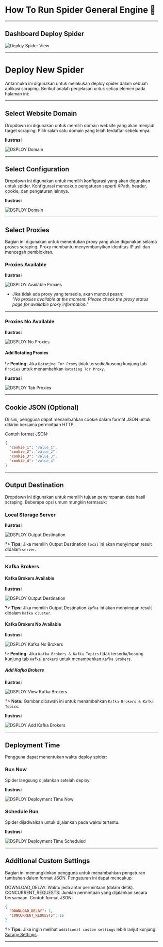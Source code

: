 # How To Run Spider General Engine 🚀

--- 

## Dashboard Deploy Spider

![Deploy Spider View](_images/run/dsploy-view.png)

--- 

# Deploy New Spider

Antarmuka ini digunakan untuk melakukan deploy spider dalam sebuah aplikasi scraping. Berikut adalah penjelasan untuk setiap elemen pada halaman ini:

--- 

## Select Website Domain
Dropdown ini digunakan untuk memilih domain website yang akan menjadi target scraping. Pilih salah satu domain yang telah terdaftar sebelumnya.

**Ilustrasi**

![DSPLOY Domain](_images/run/dsploy-domain.png)

---

## Select Configuration
Dropdown ini digunakan untuk memilih konfigurasi yang akan digunakan untuk spider. Konfigurasi mencakup pengaturan seperti XPath, header, cookie, dan pengaturan lainnya.

**Ilustrasi**

![DSPLOY Domain](_images/run/dsploy-select-config.png)

---

## Select Proxies
Bagian ini digunakan untuk menentukan proxy yang akan digunakan selama proses scraping. Proxy membantu menyembunyikan identitas IP asli dan mencegah pemblokiran.

### Proxies Available

**Ilustrasi**

![DSPLOY Available Proxies](_images/run/dsploy-avail-proxies.png)


- Jika tidak ada proxy yang tersedia, akan muncul pesan:  
  _"No proxies available at the moment. Please check the proxy status page for available proxy information."_


--- 

### Proxies No Available

**Ilustrasi**

![DSPLOY No Proxies](_images/run/dsploy-no-proxies.png)

#### Add Rotating Proxies

!> **Penting:** Jika `Rotating Tor Proxy` tidak tersedia/kosong kunjung tab `Proxies` untuk menambahkan `Rotating Tor Proxy`.

**Ilustrasi**

![DSPLOY Tab Proxies](_images/run/dsploy-add-proxies.png)

---

## Cookie JSON (Optional)
Di sini, pengguna dapat menambahkan cookie dalam format JSON untuk dikirim bersama permintaan HTTP.

Contoh format JSON:
```json
{
  "cookie_1": "value_1",
  "cookie_2": "value_2",
  "cookie_3": "value_3",
  "cookie_4": "value_4"
}
```
--- 

## Output Destination
Dropdown ini digunakan untuk memilih tujuan penyimpanan data hasil scraping. Beberapa opsi umum mungkin termasuk:

### Local Storage Server

**Ilustrasi**

![DSPLOY Output Destination](_images/run/dsploy-out-dst-local.png)

?> **Tips:** Jika memilih Output Destination `local` ini akan menyimpan result didalam `server`.

--- 

### Kafka Brokers

#### Kafka Brokers Available

**Ilustrasi**

![DSPLOY Output Destination](_images/run/dsploy-out-dst-kafka.png)

?> **Tips:** Jika memilih Output Destination `kafka` ini akan menyimpan result didalam `kafka cluster`.

#### Kafka Brokers No Available

**Ilustrasi**

![DSPLOY Kafka No Brokers](_images/run/dsploy-kafka-no-brokers.png)

!> **Penting:** Jika `Kafka Brokers & Kafka Topics` tidak tersedia/kosong kunjung tab `Kafka Brokers` untuk menambahkan `Kafka Brokers`.

##### Add Kafka Brokers

**Ilustrasi**

![DSPLOY View Kafka Brokers](_images/run/dsploy-kafka-view-brokers.png)

?> **Note:** Gambar dibawah ini untuk menambahkan `Kafka Brokers & Kafka Topics`.

**Ilustrasi**

![DSPLOY Add Kafka Brokers](_images/run/dsploy-kafka-add-brokers.png)

--- 

## Deployment Time
Pengguna dapat menentukan waktu deploy spider:

### Run Now

Spider langsung dijalankan setelah deploy.

**Ilustrasi**

![DSPLOY Deployment Time Now](_images/run/dsploy-deploy-time-now.png)


### Schedule Run

Spider dijadwalkan untuk dijalankan pada waktu tertentu.

**Ilustrasi**

![DSPLOY Deployment Time Scheduled](_images/run/dsploy-deploy-time-scheduled.png ':size=1000')


--- 

## Additional Custom Settings
Bagian ini memungkinkan pengguna untuk menambahkan pengaturan tambahan dalam format JSON. Pengaturan ini dapat mencakup:

DOWNLOAD_DELAY: Waktu jeda antar permintaan (dalam detik).
CONCURRENT_REQUESTS: Jumlah permintaan yang dijalankan secara bersamaan.
Contoh format JSON:

```json
{
  "DOWNLOAD_DELAY": 1,
  "CONCURRENT_REQUESTS": 16
}
```

?> **Tips:** Jika ingin melihat `additional custom settings` lebih lanjut kunjungi [Scrapy Settings](https://docs.scrapy.org/en/latest/topics/settings.html).

--- 



